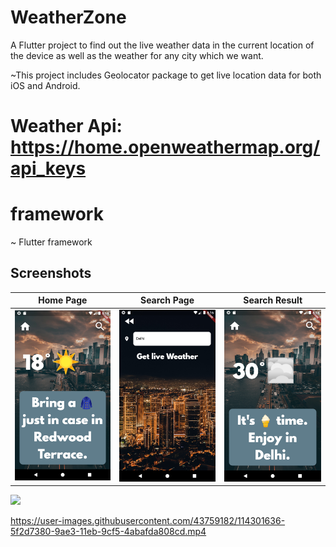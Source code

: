 # WeatherZone

A Flutter project to find out the live weather data in the current location of the device as well as the weather for any city which we want.

~This project includes Geolocator package to get live location data for both iOS and Android.


# Weather Api: https://home.openweathermap.org/api_keys

# framework
~ Flutter framework

<!-- # Snapshots

<img src="images/ss1.png" width="25%"/>
<img src="images/ss2.png" width="25%"/>
<img src="images/ss3.png" width="25%"/>
<img src="images/ss4.png" width="25%"/>
<img src="images/ss5.png" width="25%"/> -->
## Screenshots

  | Home Page                                                    | Search Page                                                 | Search Result                                                 |
| -------------------------------------------------------------- | ----------------------------------------------------------------------- | -------------------------------------------------------------------- |
| <img src="images/ss1.png" width=190 alt="Home Page"> | <img src="images/ss3.png" width=190 alt="Search Page"> | <img src="images/ss4.png" width=190 alt="Search Result"> |


![](/images/demo.gif)

https://user-images.githubusercontent.com/43759182/114301636-5f2d7380-9ae3-11eb-9cf5-4abafda808cd.mp4


